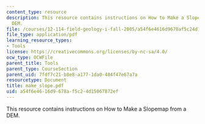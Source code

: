 ```yaml
---
content_type: resource
description: This resource contains instructions on How to Make a Slopemap from a
  DEM.
file: /courses/12-114-field-geology-i-fall-2005/a54f6e4616d9678af5c24d15067872ef_make_slope.pdf
file_type: application/pdf
learning_resource_types:
- Tools
license: https://creativecommons.org/licenses/by-nc-sa/4.0/
ocw_type: OCWFile
parent_title: Tools
parent_type: CourseSection
parent_uid: 7fdf7c21-b8e8-a177-1da0-484f47e67a7a
resourcetype: Document
title: make_slope.pdf
uid: a54f6e46-16d9-678a-f5c2-4d15067872ef
---
```

This resource contains instructions on How to Make a Slopemap from a DEM.